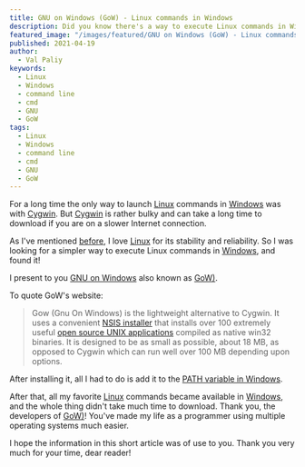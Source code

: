 ```yaml
---
title: GNU on Windows (GoW) - Linux commands in Windows
description: Did you know there's a way to execute Linux commands in Windows? Read on to find out how.
featured_image: "/images/featured/GNU on Windows (GoW) - Linux commands in Windows.jpg"
published: 2021-04-19
author:
  - Val Paliy
keywords:
  - Linux
  - Windows
  - command line
  - cmd
  - GNU
  - GoW
tags:
  - Linux
  - Windows
  - command line
  - cmd
  - GNU
  - GoW
---
```


For a long time the only way to launch [Linux](https://www.linuxfoundation.org/) commands in [Windows](https://www.microsoft.com/en-us/windows) was with [Cygwin](https://www.cygwin.com/). But [Cygwin](https://www.cygwin.com/) is rather bulky and can take a long time to download if you are on a slower Internet connection.

As I've mentioned [before](https://valticus.pro/tags/linux/), I love [Linux](https://www.linuxfoundation.org/) for its stability and reliability. So I was looking for a simpler way to execute Linux commands in [Windows](https://www.microsoft.com/en-us/windows), and found it!

I present to you [GNU on Windows](https://github.com/bmatzelle/gow/wiki) also known as [GoW)](https://github.com/bmatzelle/gow/wiki).

To quote GoW's website:

> Gow (Gnu On Windows) is the lightweight alternative to Cygwin. It uses a convenient [NSIS installer](http://bit.ly/cop1wN) that installs over 100 extremely useful [open source UNIX applications](https://github.com/bmatzelle/gow/wiki/executables_list) compiled as native win32 binaries. It is designed to be as small as possible, about 18 MB, as opposed to Cygwin which can run well over 100 MB depending upon options.

After installing it, all I had to do is add it to the [PATH variable in Windows](https://www.howtogeek.com/118594/how-to-edit-your-system-path-for-easy-command-line-access/).

After that, all my favorite [Linux](https://www.linuxfoundation.org/) commands became available in [Windows](https://www.microsoft.com/en-us/windows), and the whole thing didn't take much time to download. Thank you, the developers of [GoW)](https://github.com/bmatzelle/gow/wiki)! You've made my life as a programmer using multiple operating systems much easier.

I hope the information in this short article was of use to you. Thank you very much for your time, dear reader!
